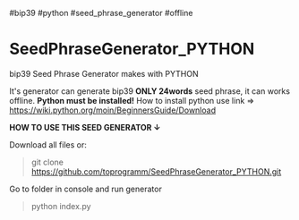 #bip39 #python #seed_phrase_generator #offline
# SeedPhraseGenerator_PYTHON
bip39 Seed Phrase Generator makes with PYTHON

It's generator can generate bip39 **ONLY 24words** seed phrase, it can works offline.
**Python must be installed!** 
How to install python use link => https://wiki.python.org/moin/BeginnersGuide/Download

**HOW TO USE THIS SEED GENERATOR ↓**

Download all files or:
>git clone https://github.com/toprogramm/SeedPhraseGenerator_PYTHON.git

Go to folder in console and run generator
>python index.py
